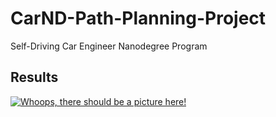# CarND-Path-Planning-Project
Self-Driving Car Engineer Nanodegree Program
   
## Results

[![Whoops, there should be a picture here!](https://img.youtube.com/vi/FIU6CmpPsY0/0.jpg)](https://youtu.beFIU6CmpPsY0)
